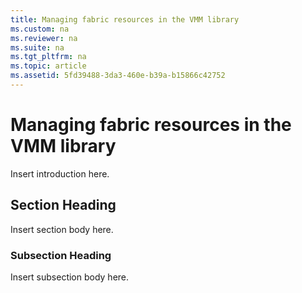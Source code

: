 ```yaml
---
title: Managing fabric resources in the VMM library
ms.custom: na
ms.reviewer: na
ms.suite: na
ms.tgt_pltfrm: na
ms.topic: article
ms.assetid: 5fd39488-3da3-460e-b39a-b15866c42752
---
```

# Managing fabric resources in the VMM library
Insert introduction here.

## Section Heading
Insert section body here.

### Subsection Heading
Insert subsection body here.

